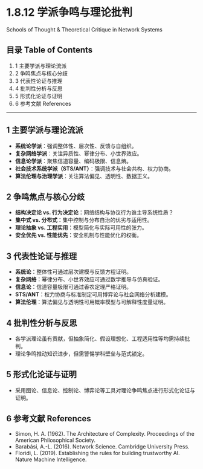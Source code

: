 # 1.8.12 学派争鸣与理论批判

Schools of Thought & Theoretical Critique in Network Systems

## 目录 Table of Contents

1. 1 主要学派与理论流派
2. 2 争鸣焦点与核心分歧
3. 3 代表性论证与推理
4. 4 批判性分析与反思
5. 5 形式化论证与证明
6. 6 参考文献 References

---

## 1 主要学派与理论流派

- **系统论学派**：强调整体性、层次性、反馈与自组织。
- **复杂网络学派**：关注异质性、幂律分布、小世界效应。
- **信息论学派**：聚焦信道容量、编码极限、信息熵。
- **社会技术系统学派（STS/ANT）**：强调技术与社会共构、权力协商。
- **算法伦理与治理学派**：关注算法偏见、透明性、数据正义。

## 2 争鸣焦点与核心分歧

- **结构决定论 vs. 行为决定论**：网络结构与协议行为谁主导系统性质？
- **集中式 vs. 分布式**：集中控制与分布自治的优劣与适用性。
- **理论抽象 vs. 工程实用**：模型简化与实际可用性的张力。
- **安全优先 vs. 性能优先**：安全机制与性能优化的权衡。

## 3 代表性论证与推理

- **系统论**：整体性可通过层次建模与反馈方程证明。
- **复杂网络**：幂律分布、小世界效应可通过数学推导与仿真验证。
- **信息论**：信道容量极限可通过香农定理严格证明。
- **STS/ANT**：权力协商与标准制定可用博弈论与社会网络分析建模。
- **算法伦理**：算法偏见与透明性可用概率模型与可解释性度量证明。

## 4 批判性分析与反思

- 各学派理论虽有贡献，但抽象简化、假设理想化、工程适用性等均需持续批判。
- 理论争鸣推动知识进步，但需警惕学科壁垒与范式锁定。

## 5 形式化论证与证明

- 采用图论、信息论、控制论、博弈论等工具对理论争鸣焦点进行形式化论证与证明。

## 6 参考文献 References

- Simon, H. A. (1962). The Architecture of Complexity. Proceedings of the American Philosophical Society.
- Barabási, A.-L. (2016). Network Science. Cambridge University Press.
- Floridi, L. (2019). Establishing the rules for building trustworthy AI. Nature Machine Intelligence.
